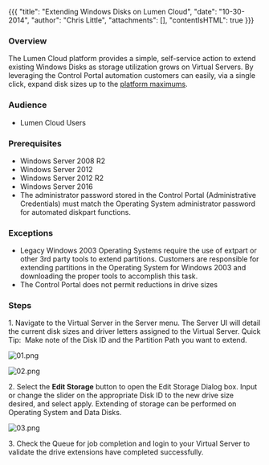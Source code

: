 {{{
  "title": "Extending Windows Disks on Lumen Cloud",
  "date": "10-30-2014",
  "author": "Chris Little",
  "attachments": [],
  "contentIsHTML": true
}}}

<h3><strong>Overview</strong></h3>
<p>The Lumen Cloud platform provides a simple, self-service action to extend existing Windows Disks as storage utilization grows on Virtual Servers. By leveraging the Control Portal automation customers can easily, via a single click, expand
  disk sizes up to the <a href="https://www.ctl.io/knowledge-base/servers/cloud-server-instance-size-and-performance">platform maximums</a>.</p>
<h3>Audience</h3>
<ul>
  <li>Lumen Cloud Users</li>
</ul>
<h3>Prerequisites</h3>
<ul>
  <li>Windows Server 2008 R2</li>
  <li>Windows Server 2012</li>
  <li>Windows Server 2012 R2</li>
  <li>Windows Server 2016</li>
  <li>The administrator password stored in the Control Portal (Administrative Credentials) must match the Operating System administrator password for automated diskpart functions.</li>
</ul>
<h3>Exceptions</h3>
<ul>
  <li>Legacy Windows 2003 Operating Systems require the use of extpart or other 3rd party tools to extend partitions. Customers are responsible for extending partitions in the Operating System for Windows 2003 and downloading the proper tools to accomplish
    this task.</li>
  <li>The Control Portal does not permit reductions in drive sizes</li>
</ul>
<h3>Steps</h3>
<p>1. Navigate to the Virtual Server in the Server menu. The Server UI will detail the current disk sizes and driver letters assigned to the Virtual Server. Quick Tip: &nbsp;Make note of the Disk ID and the Partition Path you want to extend.
  </p>
<p><img src="https://t3n.zendesk.com/attachments/token/X7Vm3QgyZyoldxTq9ZYnvfaNO/?name=01.png" alt="01.png" />
</p>
<p><img src="https://t3n.zendesk.com/attachments/token/U2Z36FlpgRQUFhA1SItMwU70v/?name=02.png" alt="02.png" />
</p>
<p>2. Select the <strong>Edit Storage</strong>&nbsp;button to open the Edit Storage Dialog box. Input or change the slider on the appropriate Disk ID to the new drive size desired, and select apply. Extending of storage can be performed
  on Operating System and Data Disks. </p>
<p><img src="https://t3n.zendesk.com/attachments/token/Lnr1JNljYuguBV9pgIwzHpFk1/?name=03.png" alt="03.png" />
</p>
<p>3. Check the Queue for job completion and login to your Virtual Server to validate the drive extensions have completed successfully.</p>
